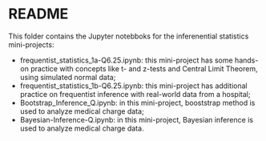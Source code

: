 # README

This folder contains the Jupyter notebboks for the inferenential statistics mini-projects:
- frequentist_statistics_1a-Q6.25.ipynb: this mini-project has some hands-on practice with concepts like t- and z-tests and Central Limit Theorem, using simulated normal data;
- frequentist_statistics_1b-Q6.25.ipynb: this mini-project has additional practice on frequentist inference with real-world data from a hospital;
- Bootstrap_Inference_Q.ipynb: in this mini-project, booststrap method is used to analyze medical charge data;
- Bayesian-Inference-Q.ipynb: in this mini-project, Bayesian inference is used to analyze medical charge data.
